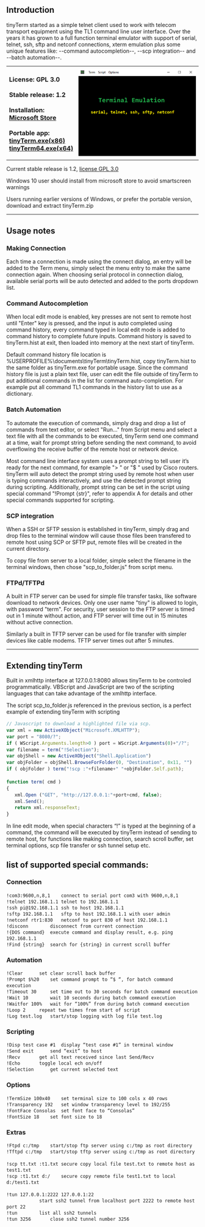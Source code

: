 ## Introduction

tinyTerm started as a simple telnet client used to work with telecom transport equipment using the TL1 command line user interface. Over the years it has grown to a full function terminal emulator with support of serial, telnet, ssh, sftp and netconf connections, xterm emulation plus some unique features like: --command autocompletion--, --scp integration-- and --batch automation--. 
	
<table>
	<tr>
	    <td>
		<h3>
			License: GPL 3.0<br/><br/>
			Stable release: 1.2<br/><br/>
			Installation: <br/>
	<a href="https://www.microsoft.com/store/apps/9NXGN9LJTL05">Microsoft Store</a><br/><br/>
			Portable app:<br/>
	<a href="https://github.com/yongchaofan/tinyTerm/releases/download/1.2/tinyTerm.exe">tinyTerm.exe(x86)</a><br/>
	<a href="https://github.com/yongchaofan/tinyTerm/releases/download/1.2/tinyTerm64.exe">tinyTerm64.exe(x64)</a>
		</h3>
	    </td>
	    <td>
		<img src="tinyTerm.gif">
	    </td>
	</tr>
</table>

Current stable release is 1.2, [license GPL 3.0](https://github.com/yongchaofan/tinyTerm/blob/master/LICENSE)

Windows 10 user should install from microsoft store to avoid smartscreen warnings
	  
Users running earlier versions of Windows, or prefer the portable version, download and extract tinyTerm.zip

---

## Usage notes

### Making Connection
Each time a connection is made using the connect dialog, an entry will be added to the Term menu, simply select the menu entry to make the same connection again. When choosing serial protocol in connection dialog, available serial ports will be auto detected and added to the ports dropdown list.

### Command Autocompletion
When local edit mode is enabled, key presses are not sent to remote host until "Enter" key is pressed, and the input is auto completed using command history, every command typed in local edit mode is added to command history to complete future inputs. Command history is saved to tinyTerm.hist at exit, then loaded into memory at the next start of tinyTerm. 

Default command history file location is %USERPROFILE%\documents\tinyTerm\tinyTerm.hist, copy tinyTerm.hist to the same folder as tinyTerm.exe for portable usage. Since the command history file is just a plain text file, user can edit the file outside of tinyTerm to put additional commands in the list for command auto-completion. For example put all command TL1 commands in the history list to use as a dictionary.

### Batch Automation
To automate the execution of commands, simply drag and drop a list of commands from text editor, or select "Run..." from Script menu and select a text file with all the commands to be executed, tinyTerm send one command at a time, wait for prompt string before sending the next command, to avoid overflowing the receive buffer of the remote host or network device. 

Most command line interface system uses a prompt string to tell user it’s ready for the next command, for example "> " or "$ " used by Cisco routers. tinyTerm will auto detect the prompt string used by remote host when user is typing commands interactively, and use the detected prompt string during scripting. Additionally, prompt string can be set in the script using special command "!Prompt {str}", refer to appendix A for details and other special commands supported for scripting. 

### SCP integration
When a SSH or SFTP session is established in tinyTerm, simply drag and drop files to the terminal window will cause those files been transfered to remote host using SCP or SFTP put, remote files will be created in the current directory. 

To copy file from server to a local folder, simple select the filename in the terminal windows, then chose "scp_to_folder.js" from script menu. 

### FTPd/TFTPd
A built in FTP server can be used for simple file transfer tasks, like software download to network devices. Only one user name "tiny" is allowed to login, with password "term". For security, user session to the FTP server is timed out in 1 minute without action, and FTP server will time out in 15 minutes without active connection.

Similarly a built in TFTP server can be used for file transfer with simpler devices like cable modems. TFTP server times out after 5 minutes. 

---

## Extending tinyTerm

Built in xmlhttp interface at 127.0.0.1:8080 allows tinyTerm to be controled programmatically. VBScript and JavaScript are two of the scripting languages that can take advantage of the xmlhttp interface. 

The script scp_to_folder.js referenced in the previous section, is a perfect example of extending tinyTerm with scripting

```js
// Javascript to download a highlighted file via scp.
var xml = new ActiveXObject("Microsoft.XMLHTTP");
var port = "8080/?";
if ( WScript.Arguments.length>0 ) port = WScript.Arguments(0)+"/?";
var filename = term("!Selection");
var objShell = new ActiveXObject("Shell.Application")
var objFolder = objShell.BrowseForFolder(0, "Destination", 0x11, "")
if ( objFolder ) term("!scp :"+filename+" "+objFolder.Self.path);

function term( cmd )
{
   xml.Open ("GET", "http://127.0.0.1:"+port+cmd, false);
   xml.Send();
   return xml.responseText;
}
```

In line edit mode, when special characters “!” is typed at the beginning of a command, the command will be executed by tinyTerm instead of sending to remote host, for functions like making connection, search scroll buffer, set terminal options, scp file transfer or ssh tunnel setup etc. 

## list of supported special commands:

### Connection
    !com3:9600,n,8,1	connect to serial port com3 with 9600,n,8,1
    !telnet 192.168.1.1	telnet to 192.168.1.1
    !ssh pi@192.168.1.1	ssh to host 192.168.1.1
    !sftp 192.168.1.1	sftp to host 192.168.1.1 with user admin
    !netconf rtr1:830	netconf to port 830 of host 192.168.1.1
    !disconn		disconnect from current connection
    !{DOS command}	execute command and display result, e.g. ping 192.168.1.1
    !Find {string}	search for {string} in current scroll buffer

### Automation
    !Clear		set clear scroll back buffer
    !Prompt $%20	set command prompt to “$ “, for batch command execution
    !Timeout 30		set time out to 30 seconds for batch command execution
    !Wait 10		wait 10 seconds during batch command execution
    !Waitfor 100%	wait for “100%” from during batch command execution
    !Loop 2		repeat two times from start of script
    !Log test.log	start/stop logging with log file test.log

### Scripting
    !Disp test case #1	display “test case #1” in terminal window
    !Send exit		send “exit” to host
    !Recv		get all text received since last Send/Recv
    !Echo		toggle local ech on/off
    !Selection		get current selected text

### Options
    !TermSize 100x40	set terminal size to 100 cols x 40 rows
    !Transparency 192	set window transparency level to 192/255
    !FontFace Consolas	set font face to “Consolas”
    !FontSize 18	set font size to 18

### Extras
    !Ftpd c:/tmp	start/stop ftp server using c:/tmp as root directory
    !Tftpd c:/tmp	start/stop tftp server using c:/tmp as root directory

    !scp tt.txt :t1.txt	secure copy local file test.txt to remote host as test1.txt
    !scp :t1.txt d:/ 	secure copy remote file test1.txt to local d:/test1.txt

    !tun 127.0.0.1:2222 127.0.0.1:22 
    			start ssh2 tunnel from localhost port 2222 to remote host port 22
    !tun		list all ssh2 tunnels 
    !tun 3256		close ssh2 tunnel number 3256
